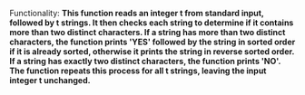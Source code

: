 Functionality: **This function reads an integer t from standard input, followed by t strings. It then checks each string to determine if it contains more than two distinct characters. If a string has more than two distinct characters, the function prints 'YES' followed by the string in sorted order if it is already sorted, otherwise it prints the string in reverse sorted order. If a string has exactly two distinct characters, the function prints 'NO'. The function repeats this process for all t strings, leaving the input integer t unchanged.**